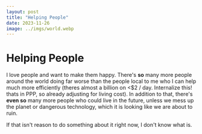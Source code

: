```yaml
---
layout: post
title: "Helping People"
date: 2023-11-26
image: ../imgs/world.webp
---
```


# Helping People

I love people and want to make them happy. There's **so** many more people around the world doing far worse than the people local to me who I can help much more efficiently (theres almost a billion on <$2 / day. Internalize this! thats in PPP, so already adjusting for living cost). In addition to that, there's **even so** many more people who could live in the future, unless we mess up the planet or dangerous technology, which it is looking like we are about to ruin.   

If that isn't reason to do something about it right now, I don't know what is. 


